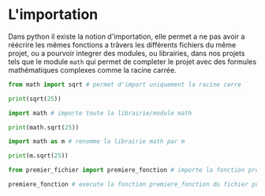 # L'importation

Dans python il existe la notion d'importation, elle permet a ne pas avoir a réécrire les mêmes fonctions a trâvers les différents fichiers du même projet, ou a pourvoir integrer des modules, ou librairies, dans nos projets tels que le module `math` qui permet de completer le projet avec des formules mathématiques complexes comme la racine carrée.

```python
from math import sqrt # permet d'import uniquement la racine carre

print(sqrt(25))

import math # importe toute la librairie/module math

print(math.sqrt(25))

import math as m # renomme la librairie math par m

print(m.sqrt(25))

from premier_fichier import premiere_fonction # importe la fonction premiere_fonction a notre fichier

premiere_fonction # execute la fonction premiere_fonction du fichier premier_fichier
```